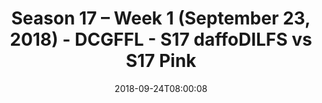 ---
title: Season 17 – Week 1 (September 23, 2018) - DCGFFL - S17 daffoDILFS vs S17 Pink
teams-score:
- team: _teams/s17-power-yellow.md
  score: 24
- team: _teams/s17-pink.md
  score: 13
mvp: TBD
game-ball: TBD
season: 17
week: 1
date: '2018-09-24T08:00:08'
pageid: season-17-week-1-september-23-2018-6702-vs-6699
---